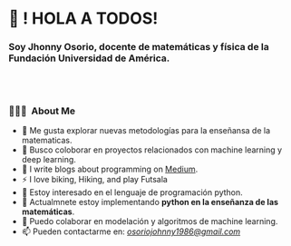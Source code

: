 # :wave: ! HOLA A TODOS!  

### Soy Jhonny Osorio, docente de matemáticas y física de la Fundación Universidad de América.

<br />   

#
### 👨🏻‍💻 &nbsp;About Me

- :telescope: Me gusta explorar nuevas metodologías para la enseñansa de la matematicas.
- :dancers: Busco coloborar en proyectos relacionados con machine learning y deep learning.
- :memo: I write blogs about programming on [Medium](https://erikaosgue.medium.com/).
- :zap: I love biking, Hiking, and play Futsala
- 👀 Estoy interesado en el lenguaje de programación python.
- 🌱 Actualmnete estoy implementando **python en la enseñanza de las matemáticas**.
- 💞️ Puedo colaborar en modelación y algoritmos de machine learning.
- 📫 Pueden contactarme en: *osoriojohnny1986@gmail.com*

<!---
josorio398/josorio398 is a ✨ special ✨ repository because its `README.md` (this file) appears on your GitHub profile.
You can click the Preview link to take a look at your changes.
--->

